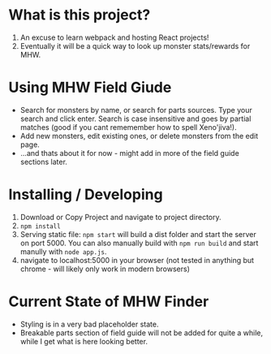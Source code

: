 # What is this project?
1. An excuse to learn webpack and hosting React projects!
2. Eventually it will be a quick way to look up monster stats/rewards for MHW.

# Using MHW Field Giude
* Search for monsters by name, or search for parts sources. Type your search and click enter. Search is case insensitive and goes by partial matches (good if you cant rememember how to spell Xeno'jiva!).
* Add new monsters, edit existing ones, or delete monsters from the edit page.
* ...and thats about it for now - might add in more of the field guide sections later.

# Installing / Developing
1. Download or Copy Project and navigate to project directory.
2. `npm install`
3. Serving static file: `npm start` will build a dist folder and start the server on port 5000. You can also manually build with `npm run build` and start manully with `node app.js`.
4. navigate to localhost:5000 in your browser (not tested in anything but chrome - will likely only work in modern browsers)

# Current State of MHW Finder
* Styling is in a very bad placeholder state.
* Breakable parts section of field guide will not be added for quite a while, while I get what is here looking better.
